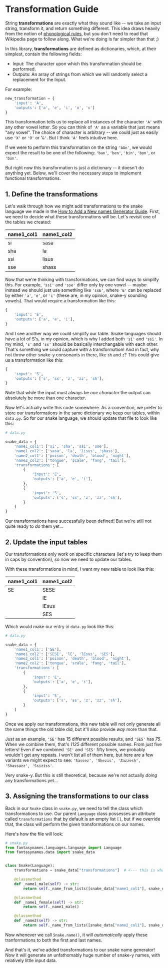# Transformation Guide

String **transformations** are exactly what they sound like -- we take an input string, transform it, and return something different. This idea draws heavily from the notion of [phonological rules](https://en.wikipedia.org/wiki/Phonological_rule), but you don't need to read that Wikipedia page to follow along. What we're doing is far simpler than that ;)

In this library, **transformations** are defined as dictionaries, which, at their simplest, contain the following fields:

- Input: The character upon which this transformation should be performed.
- Outputs: An array of strings from which we will randomly select a replacement for the Input.

For example:

```python
new_transformation = {
    'input': 'A',
    'outputs': ['a', 'e', 'i', 'o', 'u']
}
```

This transformation tells us to replace all instances of the character `'A'` with any other vowel letter. So you can think of `'A'` as a variable that just means "any vowel". The choice of character is arbitrary -- we could just as easily use `'X'` or `'9'` or '`&'`. But I think `'A'` feels intuitive here.

If we were to perform this transformation on the string `'bAn'`, we would expect the result to be one of the following: `'ban'`, `'ben'`, `'bin'`, `'bon'`, or `'bun'`.

But right now this transformation is just a dictionary -- it doesn't do anything yet. Below, we'll cover the necessary steps to implement functional transformations.

## 1. Define the transformations

Let's walk through how we might add transformations to the snake language we made in the [How to Add a New names Generator Guide](new-generator-guide.md). First, we need to decide what these transformations will be. Let's revisit one of the tables we created:

| name1_col1 | name1_col2 |
|------------|------------|
| si         | sasa       |
| sha        | la         |
| ssi        | lisus      |
| sse        | shass      |

Now that we're thinking with transformations, we can find ways to simplify this. For example, `'ssi'` and `'sse'` differ only by one vowel -- maybe instead we should just use something like `'ssE'`, where `'E'` can be replaced by either `'a'`, `'e'`, or `'i'` (these are, in my opinion, snake-y sounding vowels). That would require a transformation like this:

```python
{
    'input': 'E',
    'outputs': ['a', 'e', 'i'],
}
```

And I see another way we could simplify our table. Snake languages should have a lot of S's, in my opinion, which is why I added both `'si'` and `'ssi'`. In my mind, `'s'` and `'ss'` should be basically interchangable with each other. That's something we could capture with a transformation! And in fact, why not throw other snake-y consonants in there, like `sh` and `z`? This could give us a transformation like this:

```python
{
    'input': 'S',
    'outputs': ['s', 'ss', 'z', 'zz', 'sh'],
}
```
Note that while the input must always be _one character_ the output can absolutely be more than one character.

Now let's actually write this code somewhere. As a convention, we prefer to store our transformations in the same dictionary we keep our tables, within `data.py`. So for our snake language, we should update that file to look like this:

```python
# data.py

snake_data = {
    'name1_col1': ['si', 'sha', 'ssi', 'sse'],
    'name1_col2': ['sasa', 'la', 'lisus', 'shass'],
    'name2_col1': ['poison', 'death', 'blood', 'night'],
    'name2_col2': ['tongue', 'scale', 'fang', 'tail'],
    'transformations': [
        {
            'input': 'E',
            'outputs': ['a', 'e', 'i'],
        },
        {
            'input': 'S',
            'outputs': ['s', 'ss', 'z', 'zz', 'sh'],
        }
    ]
}
```

Our transformations have successfully been defined! But we're still not quite ready to _do_ them yet...

## 2. Update the input tables

Our transformations only work on specific characters (let's try to keep them in caps by convention), so now we need to update our tables.

With these transformations in mind, I want my new table to look like this:

| name1_col1 | name1_col2 |
|------------|------------|
| SE         | SESE       |
|            | lE         |
|            | lEsus      |
|            | SES        |

Which would make our entry in `data.py` look like this:

```python
# data.py

snake_data = {
    'name1_col1': ['SE'],
    'name1_col2': ['SESE', 'lE', 'lEsus', 'SES'],
    'name2_col1': ['poison', 'death', 'blood', 'night'],
    'name2_col2': ['tongue', 'scale', 'fang', 'tail'],
    'transformations': [
        {
            'input': 'E',
            'outputs': ['a', 'e', 'i'],
        },
        {
            'input': 'S',
            'outputs': ['s', 'ss', 'z', 'zz', 'sh'],
        }
    ]
}
```

Once we apply our transformations, this new table will not only generate all the same things the old table did, but it'll also provide _way_ more than that.

Just as an example, `'SE'` has 15 different possible results, and `'SES'` has _75_. When we combine them, that's _1125_ different possible names. From just five letters! Even if we combined `'SE'` and `'SES'` fifty times, we probably wouldn't get any repeats. I won't list all of them here, but here are a few variants we might expect to see: `'Sassez', 'Shezis', 'Zazzesh', 'Shassazz', 'Ssiziss'`.

Very snake-y. But this is still theoretical, because we're not actually _doing_ any transformations yet...

## 3. Assigning the transformations to our class

Back in our `Snake` class in `snake.py`, we need to tell the class which transformations to use. Our parent `Language` class possesses an attribute called `transformations` that by default is an empty list `[]`, but if we override that, the class will perform the given transformations on our names.

Here's how the file will look:

```python
# snake.py
from fantasynames.languages.language import Language
from fantasynames.data import snake_data


class Snake(Language):
    transformations = snake_data["transformations"]  # <--- this is what we added!

    @classmethod
    def _name1_male(self) -> str:
        return self._name_from_lists([snake_data["name1_col1"], snake_data["name1_col2"]])

    @classmethod
    def _name1_female(self) -> str:
        return self._name1_male()

    @classmethod
    def _name2(self) -> str:
        return self._name_from_lists([snake_data["name2_col1"], snake_data["name2_col2"]])
```

Now whenever we call `Snake.name()`, it will _automatically_ apply these tranformations to both the first and last names.

And that's it, we've added transformations to our snake name generator! Now it will generate an unfathomably huge number of snake-y names, with relatively little input data.
